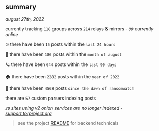 
## summary
_august 27th, 2022_

currently tracking `118` groups across `214` relays & mirrors - _`88` currently online_

⏲ there have been `15` posts within the `last 24 hours`

🦈 there have been `186` posts within the `month of august`

🪐 there have been `644` posts within the `last 90 days`

🏚 there have been `2282` posts within the `year of 2022`

🦕 there have been `4568` posts `since the dawn of ransomwatch`

there are `57` custom parsers indexing posts

_`20` sites using v2 onion services are no longer indexed - [support.torproject.org](https://support.torproject.org/onionservices/v2-deprecation/)_

> see the project [README](https://github.com/joshhighet/ransomwatch#ransomwatch--) for backend technicals
